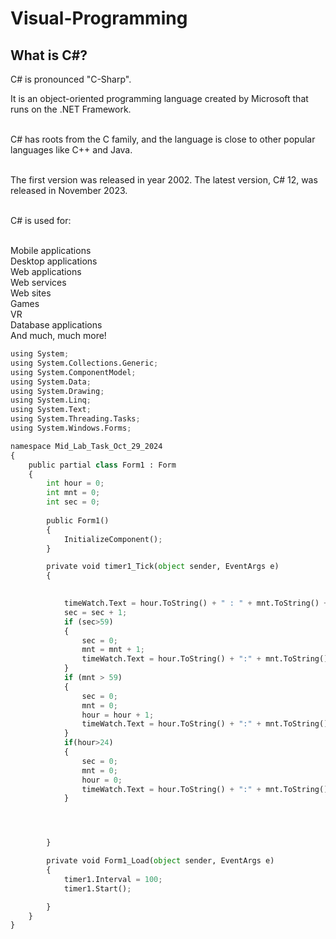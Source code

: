 # Visual-Programming

## What is C#?

C# is pronounced "C-Sharp".<br>

It is an object-oriented programming language created by Microsoft that runs on the .NET Framework.<br><br>

C# has roots from the C family, and the language is close to other popular languages like C++ and Java.<br><br>

The first version was released in year 2002. The latest version, C# 12, was released in November 2023.<br><br>

C# is used for:<br><br>

Mobile applications<br>
Desktop applications<br>
Web applications<br>
Web services<br>
Web sites<br>
Games<br>
VR<br>
Database applications<br>
And much, much more!<br>




```python
using System;
using System.Collections.Generic;
using System.ComponentModel;
using System.Data;
using System.Drawing;
using System.Linq;
using System.Text;
using System.Threading.Tasks;
using System.Windows.Forms;

namespace Mid_Lab_Task_Oct_29_2024
{
    public partial class Form1 : Form
    {
        int hour = 0;
        int mnt = 0;
        int sec = 0;
        
        public Form1()
        {
            InitializeComponent();
        }

        private void timer1_Tick(object sender, EventArgs e)
        {

            
            timeWatch.Text = hour.ToString() + " : " + mnt.ToString() + " : " + sec.ToString();
            sec = sec + 1;
            if (sec>59)
            {
                sec = 0;
                mnt = mnt + 1;
                timeWatch.Text = hour.ToString() + ":" + mnt.ToString() + ":" + sec.ToString();
            }
            if (mnt > 59)
            {
                sec = 0;
                mnt = 0;
                hour = hour + 1;
                timeWatch.Text = hour.ToString() + ":" + mnt.ToString() + ":" + sec.ToString();
            }
            if(hour>24)
            {
                sec = 0;
                mnt = 0;
                hour = 0;
                timeWatch.Text = hour.ToString() + ":" + mnt.ToString() + ":" + sec.ToString();
            }




        }

        private void Form1_Load(object sender, EventArgs e)
        {
            timer1.Interval = 100;
            timer1.Start();

        }
    }
}

```
